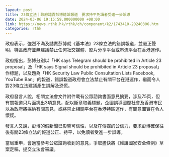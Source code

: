 ```yaml
---
layout: post
title: 23條立法｜政府譴責彭博錯誤報道　要求持平免讀者受進一步誤導
date: 2024-03-06 19:15:59.000000000 +08:00
link: https://news.rthk.hk/rthk/ch/component/k2/1743410-20240306.htm
categories: rthk
---
```


政府表示，強烈不滿及譴責彭博就《基本法》23條立法的錯誤報道，並嚴正聲明，特區政府並無建議禁止任何社交媒體、影片分享平台或串流平台在香港運作。

政府指出，彭博分別以「HK says Telegram should be prohibited in Article 23 proposal」及「HK says Signal should be prohibited in Article 23 proposal」作標題，以及題為「HK Security Law Public Consultation Lists Facebook, YouTube Ban」的報道，錯誤報道政府會立法禁止有關平台在港運作，繼而令人對23條立法建議產生誤解及恐慌。

政府發言人說，相關立法會文件附件載有公眾諮詢書面意見摘要，涉及75頁，但有關報道只片面挑出3項意見，配以斷章取義標題，企圖誤導國際社會及香港市民以為政府將採納有關意見，或將禁止相關平台在香港特區運作，有關意圖實在令人懷疑。

發言人又說，彭博的假新聞已影響可信性，以及在傳媒的公信力，要求彭博確保往後有關23條立法的報道公正、持平，以免讀者受進一步誤導。

當局重申，會適當參考公眾諮詢收到的意見，爭取盡快將《維護國家安全條例》草案定稿，提交立法會審議。
